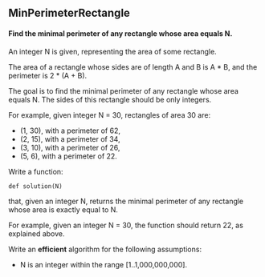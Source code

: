 ## MinPerimeterRectangle
#### Find the minimal perimeter of any rectangle whose area equals N.

An integer N is given, representing the area of some rectangle.

The area of a rectangle whose sides are of length A and B is A * B, and the perimeter is 2 * (A + B).

The goal is to find the minimal perimeter of any rectangle whose area equals N. The sides of this rectangle should be only integers.

For example, given integer N = 30, rectangles of area 30 are:

* (1, 30), with a perimeter of 62,
* (2, 15), with a perimeter of 34,
* (3, 10), with a perimeter of 26,
* (5, 6), with a perimeter of 22.

Write a function:

    def solution(N)

that, given an integer N, returns the minimal perimeter of any rectangle whose area is exactly equal to N.

For example, given an integer N = 30, the function should return 22, as explained above.

Write an **efficient** algorithm for the following assumptions:

* N is an integer within the range [1..1,000,000,000].